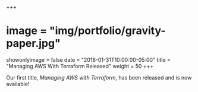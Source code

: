 +++
# image = "img/portfolio/gravity-paper.jpg"
showonlyimage = false
date = "2018-01-31T10:00:00-05:00"
title = "Managing AWS With Terraform Released"
weight = 50
+++

Our first title, <i>Managing AWS with Terraform</i>, has been released and is now available!
<!--more-->